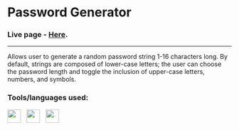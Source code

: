 # Password Generator

### Live page - [Here](https://micheal-wooler.com/apps/passwordgen/passwordgen.html). 

***

Allows user to generate a random password string 1-16 characters long. By default, strings are composed of lower-case letters; the user can choose the password length and toggle the inclusion of upper-case letters, numbers, and symbols.

### Tools/languages used:

<img align="left" width="30px" style="padding-right:10px;" src="https://cdn.jsdelivr.net/gh/devicons/devicon@latest/icons/html5/html5-original.svg" />
<img align="left" width="30px" style="padding-right:10px;" src="https://cdn.jsdelivr.net/gh/devicons/devicon@latest/icons/css3/css3-original.svg" />        
<img align="left" width="30px" style="padding-right:10px;" src="https://cdn.jsdelivr.net/gh/devicons/devicon@latest/icons/javascript/javascript-original.svg" />
